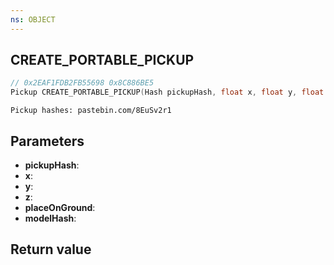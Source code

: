 ```yaml
---
ns: OBJECT
---
```

## CREATE_PORTABLE_PICKUP

```c
// 0x2EAF1FDB2FB55698 0x8C886BE5
Pickup CREATE_PORTABLE_PICKUP(Hash pickupHash, float x, float y, float z, BOOL placeOnGround, Hash modelHash);
```

```
Pickup hashes: pastebin.com/8EuSv2r1  
```

## Parameters
* **pickupHash**: 
* **x**: 
* **y**: 
* **z**: 
* **placeOnGround**: 
* **modelHash**: 

## Return value
